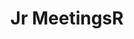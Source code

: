 ---
title: "Jr MeetingsR"
layout: "index"

hero:
    heading: "A list of R conferences and meetings"
    text: "This site attempts to list R conferences and local useR groups. Please feel free to add any missing group or conference. In particular, most of the associated twitter names are missing. There are currently 466 R user groups and events. To propose a change, just click the pencil icon next to the titles.

    
    Keep up to date by following [@rstats_meetings](https://twitter.com/rstats_meetings).

    
    This list is maintained by Jumping Rivers. We also maintain a corresponding list of [Data Science conferences and events](#)."

cards: 
    -
        imageUrl: "/images/events.png"
        imageDescription: ""
        heading: "EVENTS"
        slug: "events"
        text: "Lorem ipsum dolor sit amet, possit tibique no eam, porro decore eu sea"
        buttonName: "Events"
    -
        imageUrl: "/images/r.png"
        imageDescription: ""
        heading: "R User Groups"
        slug: "r-user-groups"
        text: "Lorem ipsum dolor sit amet, possit tibique no eam, porro decore eu sea"
        buttonName: "View R User Groups"
           
    -
        imageUrl: "/images/r-ladies.png"
        imageDescription: ""
        heading: "R-Ladies Groups"
        slug: "r-ladies-groups"
        text: "Lorem ipsum dolor sit amet, possit tibique no eam, porro decore eu sea"
        buttonName: "View R-Ladies Groups"
            
    -
        imageUrl: "/images/virtual.png"
        imageDescription: ""
        heading: "Virtual Events"
        slug: "virtual-events"
        text: "Lorem ipsum dolor sit amet, possit tibique no eam, porro decore eu sea"
        buttonName: "View Virtual Events"
            
         

data:
    heading: "THE DATA"
    text: "All files used to build this site can be found on the associated GitHub page.
    
    
    Additionally, you can download a convenient CSV file of the data"

    items:
        -
            itemName: "Conferences:"
            itemUrlName: "https://jumpingrivers.github.io/meetingsR/events.csv"
            itemUrl: "https://jumpingrivers.github.io/meetingsR/events.csv"
        -
            itemName: "User Groups:"
            itemUrlName: "https://jumpingrivers.github.io/meetingsR/groups.csv"
            itemUrl: "https://jumpingrivers.github.io/meetingsR/groups.csv"
        -
            itemName: "Virtual events:"
            itemUrlName: "https://jumpingrivers.github.io/meetingsR/virtual.csv"
            itemUrl: "https://jumpingrivers.github.io/meetingsR/virtual.csv"

    footer:
        textOne: "The R scripts used to generate these CSV files are also located in the GitHub repo"
        linksName: "https://github.com/jumpingrivers/meetingsR/tree/master/R"
        linksUrl: "https://github.com/jumpingrivers/meetingsR/tree/master/R"
        textTwo: "These scripts were initially created via the [eRum competition](#)"
    
---